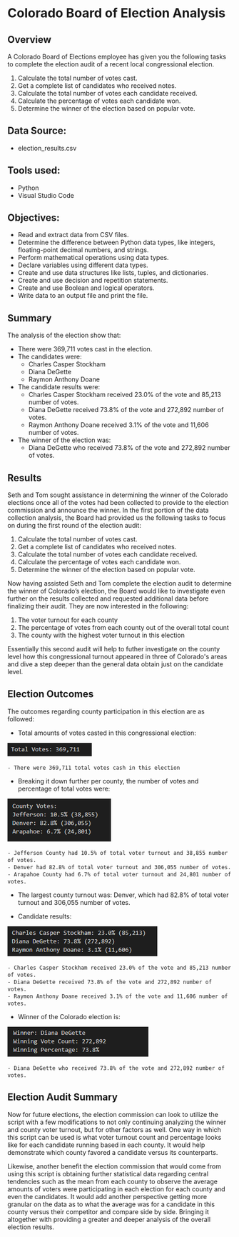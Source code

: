 # Colorado Board of Election Analysis

## Overview 
A Colorado Board of Elections employee has given you the following tasks to complete the election audit of a recent local congressional election.

1. Calculate the total number of votes cast.
2. Get a complete list of candidates who received notes.
3. Calculate the total number of votes each candidate received.
4. Calculate the percentage of votes each candidate won.
5. Determine the winner of the election based on popular vote.

## Data Source:
- election_results.csv

## Tools used:
- Python
- Visual Studio Code 

## Objectives:
- Read and extract data from CSV files.
- Determine the difference between Python data types, like integers, floating-point decimal numbers, and strings.
- Perform mathematical operations using data types.
- Declare variables using different data types.
- Create and use data structures like lists, tuples, and dictionaries.
- Create and use decision and repetition statements.
- Create and use Boolean and logical operators.
- Write data to an output file and print the file.

## Summary
The analysis of the election show that:
- There were 369,711 votes cast in the election.
- The candidates were:
    - Charles Casper Stockham
    - Diana DeGette
    - Raymon Anthony Doane
- The candidate results were:
    - Charles Casper Stockham received 23.0% of the vote and 85,213 number of votes.
    - Diana DeGette received 73.8% of the vote and 272,892 number of votes.
    - Raymon Anthony Doane received 3.1% of the vote and 11,606 number of votes.
- The winner of the election was:
    - Diana DeGette who received 73.8% of the vote and 272,892 number of votes.

## Results
Seth and Tom sought assistance in determining the winner of the Colorado elections once all of the votes had been collected to provide to the election commission and announce the winner. 
In the first portion of the data collection analysis, the Board had provided us the following tasks to focus on during the first round of the election audit:
1. Calculate the total number of votes cast.
2. Get a complete list of candidates who received notes.
3. Calculate the total number of votes each candidate received.
4. Calculate the percentage of votes each candidate won.
5. Determine the winner of the election based on popular vote.
    
Now having assisted Seth and Tom complete the election audit to determine the winner of Colorado’s election, the Board would like to investigate even further on the results collected and requested additional data before finalizing their audit. They are now interested in the following: 
1. The voter turnout for each county
2. The percentage of votes from each county out of the overall total count
3. The county with the highest voter turnout in this election

Essentially this second audit will help to futher investigate on the county level how this congressional turnout appeared in three of Colorado's areas and dive a step deeper than the general data obtain just on the candidate level. 

## Election Outcomes
The outcomes regarding county participation in this election are as followed: 
- Total amounts of votes casted in this congressional election:

![total_votes](Resources/total_votes.PNG)

    - There were 369,711 total votes cash in this election
- Breaking it down further per county, the number of votes and percentage of total votes were:

![county_total](Resources/county_votes_percentage.PNG)

    - Jefferson County had 10.5% of total voter turnout and 38,855 number of votes.
    - Denver had 82.8% of total voter turnout and 306,055 number of votes.
    - Arapahoe County had 6.7% of total voter turnout and 24,801 number of votes.
   
- The largest county turnout was: Denver, which had 82.8% of total voter turnout and 306,055 number of votes.
   
- Candidate results:

![candidate_results](Resources/candidate_results.PNG)

    - Charles Casper Stockham received 23.0% of the vote and 85,213 number of votes.
    - Diana DeGette received 73.8% of the vote and 272,892 number of votes.
    - Raymon Anthony Doane received 3.1% of the vote and 11,606 number of votes.
    
- Winner of the Colorado election is:

![winner](Resources/candidate_winner.PNG)

    - Diana DeGette who received 73.8% of the vote and 272,892 number of votes.

## Election Audit Summary
Now for future elections, the election commission can look to utilize the script with a few modifications to not only continuing analyzing the winner and county voter turnout, but for other factors as well. One way in which this script can be used is what voter turnout count and percentage looks like for each candidate running based in each county. It would help demonstrate which county favored a candidate versus its counterparts. 

Likewise, another benefit the election commission that would come from using this script is obtaining further statistical data regarding central tendencies such as the mean from each county to observe the average amounts of voters were participating in each election for each county and even the candidates. It would add another perspective getting more granular on the data as to what the average was for a candidate in this county versus their competitor and compare side by side. Bringing it altogether with providing a greater and deeper analysis of the overall election results. 
